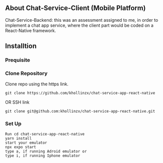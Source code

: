 
## About Chat-Service-Client (Mobile Platform)

Chat-Service-Backend: this was an assessment assigned to me, in order to implement a chat app service, where the client part would be coded on a React-Native framework.
## Installtion

### Prequisite


### Clone Repository
Clone repo using the https link.
```
git clone https://github.com/khollinzx/chat-service-app-react-native 
```
OR SSH link
```
git clone git@github.com:khollinzx/chat-service-app-react-native.git 
```

### Set Up

```
Run cd chat-service-app-react-native 
yarn install
start your emulator
npx expo start
type a, if running Adroid emulator or 
type i, if running Iphone emulator
```
